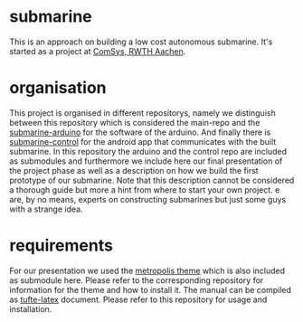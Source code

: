 # submarine
This is an approach on building a low cost autonomous submarine.
It's started as a project at [ComSys, RWTH Aachen](https://www.comsys.rwth-aachen.de/home/).

# organisation
This project is organised in different repositorys, namely we distinguish between this repository which is considered the main-repo and the [submarine-arduino](https://github.com/lu-w/submarine-arduino) for the software of the arduino.
And finally there is [submarine-control](https://github.com/lu-w/submarine-control) for the android app that communicates with the built submarine.
In this repository the arduino and the control repo are included as submodules and furthermore we include here our final presentation of the project phase as well as a description on how we build the first prototype of our submarine.
Note that this description cannot be considered a thorough guide but more a hint from where to start your own project.
e are, by no means, experts on constructing submarines but just some guys with a strange idea.

# requirements
For our presentation we used the [metropolis theme](https://github.com/matze/mtheme) which is also included as submodule here.
Please refer to the corresponding repository for information for the theme and how to install it.
The manual can be compiled as [tufte-latex](https://github.com/Tufte-LaTeX/tufte-latex) document.
Please refer to this repository for usage and installation.
